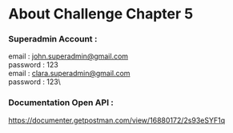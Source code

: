 # About Challenge Chapter 5

### Superadmin Account :
email : john.superadmin@gmail.com\
password : 123\
email : clara.superadmin@gmail.com\
password : 123\

### Documentation Open API :
https://documenter.getpostman.com/view/16880172/2s93eSYF1q